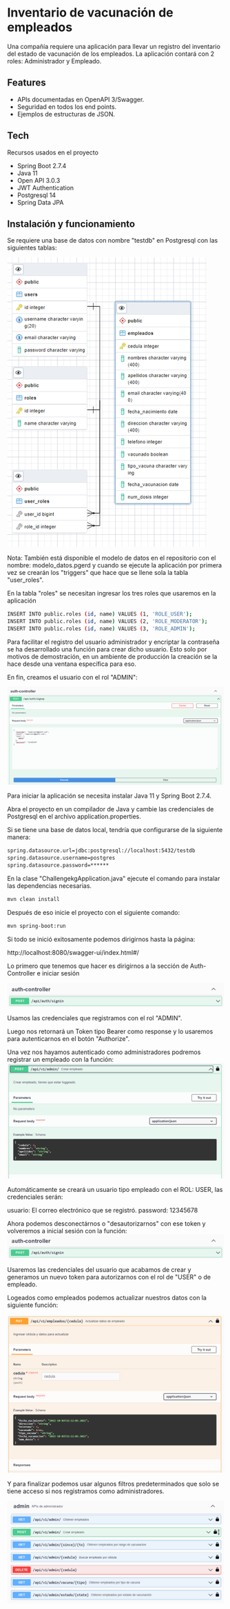 # Inventario de vacunación de empleados


Una compañía requiere una aplicación para llevar un registro del inventario del estado de
vacunación de los empleados.
La aplicación contará con 2 roles: Administrador y Empleado.


## Features

- APIs documentadas en OpenAPI 3/Swagger.
- Seguridad en todos los end points.
- Ejemplos de estructuras de JSON.


## Tech

Recursos usados en el proyecto

- Spring Boot 2.7.4
- Java 11
- Open API 3.0.3
- JWT Authentication
- Postgresql 14
- Spring Data JPA


## Instalación y funcionamiento

Se requiere una base de datos con nombre "testdb" en Postgresql con las siguientes tablas:

![alt text](https://github.com/paulrcam12/challengekg/blob/main/git1.png?raw=true)

Nota: También está disponible el modelo de datos en el repositorio con el nombre: modelo_datos.pgerd y cuando se ejecute la aplicación por primera vez se crearán los "triggers" que hace que se llene sola la tabla "user_roles".

En la tabla "roles" se necesitan ingresar los tres roles que usaremos en la aplicación
```sh
INSERT INTO public.roles (id, name) VALUES (1, 'ROLE_USER');
INSERT INTO public.roles (id, name) VALUES (2, 'ROLE_MODERATOR');
INSERT INTO public.roles (id, name) VALUES (3, 'ROLE_ADMIN');
```

Para facilitar el registro del usuario administrador y encriptar la contraseña se ha desarrollado una función para crear dicho usuario. Esto solo por motivos de demostración, en un ambiente de producción la creación se la hace desde una ventana específica para eso.

En fin, creamos el usuario con el rol "ADMIN":

![alt text](https://github.com/paulrcam12/challengekg/blob/main/git6.png?raw=true)


Para iniciar la aplicación se necesita instalar Java 11 y Spring Boot 2.7.4.


Abra el proyecto en un compilador de Java y cambie las credenciales de Postgresql en el archivo application.properties.

Si se tiene una base de datos local, tendría que configurarse de la siguiente manera:

```sh
spring.datasource.url=jdbc:postgresql://localhost:5432/testdb
spring.datasource.username=postgres
spring.datasource.password=******
```


En la clase "ChallengekgApplication.java" ejecute el comando para instalar las dependencias necesarias.

```sh
mvn clean install
```

Después de eso inicie el proyecto con el siguiente comando:

```sh
mvn spring-boot:run
```

Si todo se inició exitosamente podemos dirigirnos hasta la página:

http://localhost:8080/swagger-ui/index.html#/

Lo primero que tenemos que hacer es dirigirnos a la sección de Auth-Controller e iniciar sesión

![alt text](https://github.com/paulrcam12/challengekg/blob/main/git2.png?raw=true)

Usamos las credenciales que registramos con el rol "ADMIN".

Luego nos retornará un Token tipo Bearer como response y lo usaremos para autenticarnos en el botón "Authorize".

Una vez nos hayamos autenticado como administradores podremos registrar un empleado con la función:
![alt text](https://github.com/paulrcam12/challengekg/blob/main/git3.png?raw=true)

Automáticamente se creará un usuario tipo empleado con el ROL: USER, las credenciales serán:

usuario: El correo electrónico que se registró.
password: 12345678

Ahora podemos desconectárnos o "desautorizarnos" con ese token y volveremos a inicial sesión con la función:
![alt text](https://github.com/paulrcam12/challengekg/blob/main/git2.png?raw=true)

Usaremos las credenciales del usuario que acabamos de crear y generamos un nuevo token para autorizarnos con el rol de "USER" o de empleado.

Logeados como empleados podemos actualizar nuestros datos con la siguiente función:

![alt text](https://github.com/paulrcam12/challengekg/blob/main/git4.png?raw=true)

Y para finalizar podemos usar algunos filtros predeterminados que solo se tiene acceso si nos registramos como administradores.

![alt text](https://github.com/paulrcam12/challengekg/blob/main/git5.png?raw=true)













